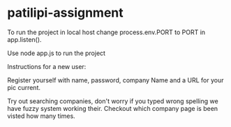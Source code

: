 # patilipi-assignment

To run the project in local host change process.env.PORT to PORT in app.listen().

Use node app.js to run the project

Instructions for a new user: 

Register yourself with name, password, company Name and a URL for your pic current.

Try out searching companies, don't worry if you typed wrong spelling we have fuzzy system working their.
Checkout which company page is been visted how many times.